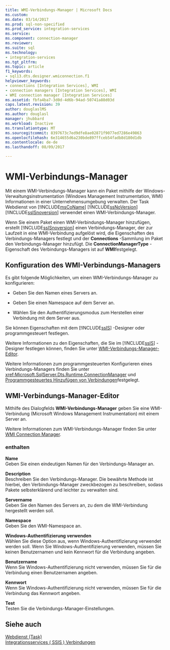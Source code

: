 ```yaml
---
title: WMI-Verbindungs-Manager | Microsoft Docs
ms.custom: 
ms.date: 03/14/2017
ms.prod: sql-non-specified
ms.prod_service: integration-services
ms.service: 
ms.component: connection-manager
ms.reviewer: 
ms.suite: sql
ms.technology:
- integration-services
ms.tgt_pltfrm: 
ms.topic: article
f1_keywords:
- sql13.dts.designer.wmiconnection.f1
helpviewer_keywords:
- connections [Integration Services], WMI
- connection managers [Integration Services], WMI
- WMI connection manager [Integration Services]
ms.assetid: fbfa4ba7-3d0d-4d6b-94ad-50741a88d03d
caps.latest.revision: 39
author: douglaslMS
ms.author: douglasl
manager: jhubbard
ms.workload: Inactive
ms.translationtype: MT
ms.sourcegitcommit: 8397673c7ed9dfe8ae02871f9077ed7286e49863
ms.openlocfilehash: 6e314655d6a230bde897ffceb54fadb8d180d1db
ms.contentlocale: de-de
ms.lasthandoff: 08/09/2017

---
```

# <a name="wmi-connection-manager"></a>WMI-Verbindungs-Manager
  Mit einem WMI-Verbindungs-Manager kann ein Paket mithilfe der Windows-Verwaltungsinstrumentation (Windows Management Instrumentation, WMI) Informationen in einer Unternehmensumgebung verwalten. Der Task Webdienst von [!INCLUDE[msCoName](../../includes/msconame-md.md)] [!INCLUDE[ssNoVersion](../../includes/ssnoversion-md.md)] [!INCLUDE[ssISnoversion](../../includes/ssisnoversion-md.md)] verwendet einen WMI-Verbindungs-Manager.  
  
 Wenn Sie einem Paket einen WMI-Verbindungs-Manager hinzufügen, erstellt [!INCLUDE[ssISnoversion](../../includes/ssisnoversion-md.md)] einen Verbindungs-Manager, der zur Laufzeit in eine WMI-Verbindung aufgelöst wird, die Eigenschaften des Verbindungs-Managers festlegt und der **Connections** -Sammlung im Paket den Verbindungs-Manager hinzufügt. Die **ConnectionManagerType** -Eigenschaft des Verbindungs-Managers ist auf **WMI**festgelegt.  
  
## <a name="configuration-of-the-wmi-connection-manager"></a>Konfiguration des WMI-Verbindungs-Managers  
 Es gibt folgende Möglichkeiten, um einen WMI-Verbindungs-Manager zu konfigurieren:  
  
-   Geben Sie den Namen eines Servers an.  
  
-   Geben Sie einen Namespace auf dem Server an.  
  
-   Wählen Sie den Authentifizierungsmodus zum Herstellen einer Verbindung mit dem Server aus.  
  
 Sie können Eigenschaften mit dem [!INCLUDE[ssIS](../../includes/ssis-md.md)] -Designer oder programmgesteuert festlegen.  
  
 Weitere Informationen zu den Eigenschaften, die Sie im [!INCLUDE[ssIS](../../includes/ssis-md.md)] -Designer festlegen können, finden Sie unter [WMI-Verbindungs-Manager-Editor](../../integration-services/connection-manager/wmi-connection-manager-editor.md).  
  
 Weitere Informationen zum programmgesteuerten Konfigurieren eines Verbindungs-Managers finden Sie unter <xref:Microsoft.SqlServer.Dts.Runtime.ConnectionManager> und [Programmgesteuertes Hinzufügen von Verbindungen](../../integration-services/building-packages-programmatically/adding-connections-programmatically.md)festgelegt.  
  
## <a name="wmi-connection-manager-editor"></a>WMI-Verbindungs-Manager-Editor
  Mithilfe des Dialogfelds **WMI-Verbindungs-Manager** geben Sie eine WMI-Verbindung (Microsoft Windows Management Instrumentation) mit einem Server an.  
  
 Weitere Informationen zum WMI-Verbindungs-Manager finden Sie unter [WMI Connection Manager](../../integration-services/connection-manager/wmi-connection-manager.md).  
  
### <a name="options"></a>enthalten  
 **Name**  
 Geben Sie einen eindeutigen Namen für den Verbindungs-Manager an.  
  
 **Description**  
 Beschreiben Sie den Verbindungs-Manager. Die bewährte Methode ist hierbei, den Verbindungs-Manager zweckbezogen zu beschreiben, sodass Pakete selbsterklärend und leichter zu verwalten sind.  
  
 **Servername**  
 Geben Sie den Namen des Servers an, zu dem die WMI-Verbindung hergestellt werden soll.  
  
 **Namespace**  
 Geben Sie den WMI-Namespace an.  
  
 **Windows-Authentifizierung verwenden**  
 Wählen Sie diese Option aus, wenn Windows-Authentifizierung verwendet werden soll. Wenn Sie Windows-Authentifizierung verwenden, müssen Sie keinen Benutzernamen und kein Kennwort für die Verbindung angeben.  
  
 **Benutzername**  
 Wenn Sie Windows-Authentifizierung nicht verwenden, müssen Sie für die Verbindung einen Benutzernamen angeben.  
  
 **Kennwort**  
 Wenn Sie Windows-Authentifizierung nicht verwenden, müssen Sie für die Verbindung das Kennwort angeben.  
  
 **Test**  
 Testen Sie die Verbindungs-Manager-Einstellungen.  
  
## <a name="see-also"></a>Siehe auch  
 [Webdienst (Task)](../../integration-services/control-flow/web-service-task.md)   
 [Integrationsservices &#40; SSIS &#41; Verbindungen](../../integration-services/connection-manager/integration-services-ssis-connections.md)  

